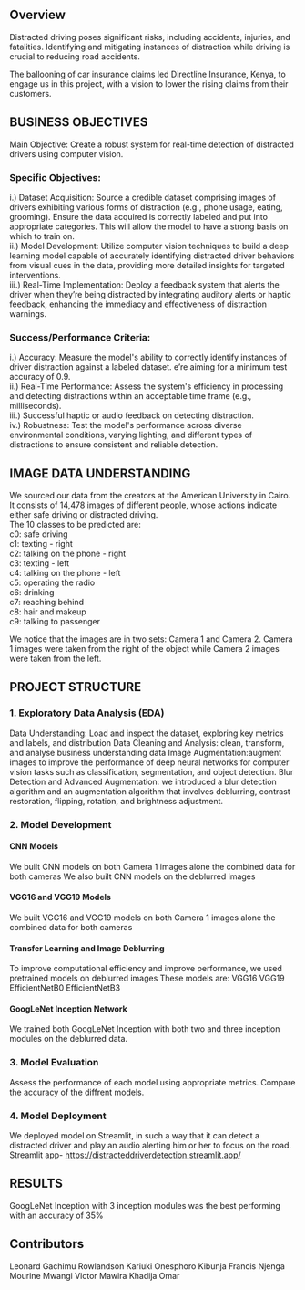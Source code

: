 ## Overview
Distracted driving poses significant risks, including accidents, injuries, and fatalities. Identifying and mitigating instances of distraction while driving is crucial to reducing road accidents.

The ballooning of car insurance claims led Directline Insurance, Kenya, to engage us in this project, with a vision to lower the rising claims from their customers.
## BUSINESS OBJECTIVES
Main Objective:
Create a robust system for real-time detection of distracted drivers using computer vision.
### Specific Objectives:
i.) Dataset Acquisition: Source a credible dataset comprising images of drivers exhibiting various forms of distraction (e.g., phone usage, eating, grooming). Ensure the data acquired is correctly labeled and put into appropriate categories. This will allow the model to have a strong basis on which to train on.<br>
ii.) Model Development: Utilize computer vision techniques to build a deep learning model capable of accurately identifying distracted driver behaviors from visual cues in the data, providing more detailed insights for targeted interventions.<br>
iii.) Real-Time Implementation: Deploy a feedback system that alerts the driver when they’re being distracted by integrating auditory alerts or haptic feedback, enhancing the immediacy and effectiveness of distraction warnings.

### Success/Performance Criteria:
i.) Accuracy: Measure the model's ability to correctly identify instances of driver distraction against a labeled dataset. e’re aiming for a minimum test accuracy of 0.9.<br>
ii.) Real-Time Performance: Assess the system's efficiency in processing and detecting distractions within an acceptable time frame (e.g., milliseconds).<br>
iii.) Successful haptic or audio feedback on detecting distraction.<br>
iv.) Robustness: Test the model's performance across diverse environmental conditions, varying lighting, and different types of distractions to ensure consistent and reliable detection.<br>
## IMAGE DATA UNDERSTANDING
We sourced our data from the creators at the American University in Cairo. It consists of 14,478 images of different people, whose actions indicate either safe driving or distracted driving.<br>
The 10 classes to be predicted are:<br>
    c0: safe driving<br>
    c1: texting - right<br>
    c2: talking on the phone - right<br>
    c3: texting - left<br>
    c4: talking on the phone - left<br>
    c5: operating the radio<br>
    c6: drinking<br>
    c7: reaching behind<br>
    c8: hair and makeup<br>
    c9: talking to passenger<br>

We notice that the images are in two sets: Camera 1 and Camera 2. Camera 1 images were taken from the right of the object while Camera 2 images were taken from the left.
## PROJECT STRUCTURE

### 1. Exploratory Data Analysis (EDA)
Data Understanding: Load and inspect the dataset, exploring key metrics and labels, and distribution
Data Cleaning and Analysis: clean, transform, and analyse business understanding data
Image Augmentation:augment images to improve the performance of deep neural networks for computer vision tasks such as classification, segmentation, and object detection.
Blur Detection and Advanced Augmentation: we introduced a blur detection algorithm and an augmentation algorithm that involves deblurring, contrast restoration, flipping, rotation, and brightness adjustment.

### 2. Model Development
#### CNN Models
We built CNN models on both Camera 1 images alone the combined data for both cameras
We also built CNN models on the deblurred images
#### VGG16 and VGG19 Models
We built VGG16 and VGG19 models on both Camera 1 images alone the combined data for both cameras
#### Transfer Learning and Image Deblurring
To improve computational efficiency and improve performance, we used pretrained models on deblurred images 
These models are:
VGG16
VGG19
EfficientNetB0
EfficientNetB3
#### GoogLeNet Inception Network
We trained both GoogLeNet Inception with both two and three inception modules on the deblurred data.

### 3. Model Evaluation
Assess the performance of each model using appropriate metrics.
Compare the accuracy of the diffrent models.

### 4. Model Deployment
We deployed model on Streamlit, in such a way that it can detect a distracted driver and play an audio alerting him or her to focus on the road.
Streamlit app- https://distracteddriverdetection.streamlit.app/

## RESULTS
GoogLeNet Inception with 3 inception modules was the best performing with an accuracy of 35%

## Contributors
Leonard Gachimu
Rowlandson Kariuki
Onesphoro Kibunja
Francis Njenga
Mourine Mwangi
Victor Mawira
Khadija Omar


